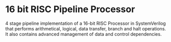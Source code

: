# 16 bit RISC Pipeline Processor
 4 stage pipeline implementation of a 16-bit RISC Processor in SystemVerilog that performs arithmetical, logical, data transfer, branch and halt operations. It also contains advanced management of data and control dependencies.
